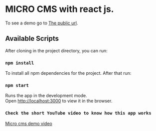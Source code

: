# MICRO CMS with react js.

To see a demo go to  [The public url](https://micro-cms.netlify.app).

## Available Scripts

After cloning in the project directory, you can run:

### `npm install`

To install all npm dependencies for the project. After that run:


### `npm start`

Runs the app in the development mode.\
Open [http://localhost:3000](http://localhost:3000) to view it in the browser.

### `Check the short YouTube video to know how this app works`

[Micro cms demo video ](http://localhost:3000)
